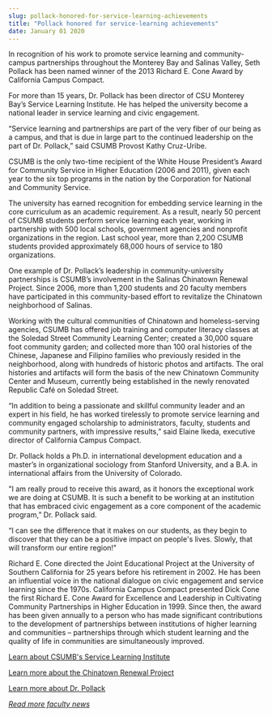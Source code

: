 ```yaml
---
slug: pollack-honored-for-service-learning-achievements
title: "Pollack honored for service-learning achievements"
date: January 01 2020
---
```


 
<p>
  In recognition of his work to promote service learning and community-campus
  partnerships throughout the Monterey Bay and Salinas Valley, Seth Pollack has
  been named winner of the 2013 Richard E. Cone Award by California Campus
  Compact.
</p>
<p>
  For more than 15 years, Dr. Pollack has been director of CSU Monterey Bay’s
  Service Learning Institute. He has helped the university become a national
  leader in service learning and civic engagement.
</p>
<p>
  “Service learning and partnerships are part of the very fiber of our being as
  a campus, and that is due in large part to the continued leadership on the
  part of Dr. Pollack,” said CSUMB Provost Kathy Cruz-Uribe.
</p>
<p>
  CSUMB is the only two-time recipient of the White House President’s Award for
  Community Service in Higher Education (2006 and 2011), given each year to the
  six top programs in the nation by the Corporation for National and Community
  Service.
</p>
<p>
  The university has earned recognition for embedding service learning in the
  core curriculum as an academic requirement. As a result, nearly 50 percent of
  CSUMB students perform service learning each year, working in partnership with
  500 local schools, government agencies and nonprofit organizations in the
  region. Last school year, more than 2,200 CSUMB students provided
  approximately 68,000 hours of service to 180 organizations.
</p>
<p>
  One example of Dr. Pollack’s leadership in community-university partnerships
  is CSUMB’s involvement in the Salinas Chinatown Renewal Project. Since 2006,
  more than 1,200 students and 20 faculty members have participated in this
  community-based effort to revitalize the Chinatown neighborhood of Salinas.
</p>
<p>
  Working with the cultural communities of Chinatown and homeless-serving
  agencies, CSUMB has offered job training and computer literacy classes at the
  Soledad Street Community Learning Center; created a 30,000 square foot
  community garden; and collected more than 100 oral histories of the Chinese,
  Japanese and Filipino families who previously resided in the neighborhood,
  along with hundreds of historic photos and artifacts. The oral histories and
  artifacts will form the basis of the new Chinatown Community Center and
  Museum, currently being established in the newly renovated Republic Café on
  Soledad Street.
</p>
<p>
  “In addition to being a passionate and skillful community leader and an expert
  in his field, he has worked tirelessly to promote service learning and
  community engaged scholarship to administrators, faculty, students and
  community partners, with impressive results,” said Elaine Ikeda, executive
  director of California Campus Compact.
</p>
<p>
  Dr. Pollack holds a Ph.D. in international development education and a
  master’s in organizational sociology from Stanford University, and a B.A. in
  international affairs from the University of Colorado.
</p>
<p>
  "I am really proud to receive this award, as it honors the exceptional work we
  are doing at CSUMB. It is such a benefit to be working at an institution that
  has embraced civic engagement as a core component of the academic program,”
  Dr. Pollack said.
</p>
<p>
  “I can see the difference that it makes on our students, as they begin to
  discover that they can be a positive impact on people's lives. Slowly, that
  will transform our entire region!"
</p>
<p>
  Richard E. Cone directed the Joint Educational Project at the University of
  Southern California for 25 years before his retirement in 2002. He has been an
  influential voice in the national dialogue on civic engagement and service
  learning since the 1970s. California Campus Compact presented Dick Cone the
  first Richard E. Cone Award for Excellence and Leadership in Cultivating
  Community Partnerships in Higher Education in 1999. Since then, the award has
  been given annually to a person who has made significant contributions to the
  development of partnerships between institutions of higher learning and
  communities – partnerships through which student learning and the quality of
  life in communities are simultaneously improved.
</p>
<p>
  <a href="https://service.csumb.edu/"
    >Learn about CSUMB's Service Learning Institute</a
  >
</p>
<p>
  <a href="https://service.csumb.edu/chinatown-renewal-project"
    >Learn more about the Chinatown Renewal Project</a
  >
</p>
<p>
  <a href="https://success.csumb.edu/seth-pollack"
    >Learn more about Dr. Pollack</a
  >
</p>
<p>
  <a href="https://news.csumb.edu/news/2012/nov/25/faculty-highlights"
    ><em>Read more faculty news</em></a
  >
</p>
 
